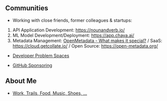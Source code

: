 ## Communities

- Working with close friends, former colleagues & startups:
1. API Application Development: https://nounandverb.io/
2. ML Model Development/Deployment: https://app.chaya.ai/ 
3. Metadata Management: [OpenMetadata - What makes it special?](https://www.youtube.com/watch?v=6_h3ZJ1x7zE) / SaaS: https://cloud.getcollate.io/ / Open Source: https://open-metadata.org/ 

- [Developer Problem Spaces](https://docs.google.com/document/d/1b36vcpRMI5aIp8N2j_cVvhiv8OwDRGDxPDr2bJzcCGA/edit?usp=sharing)

- [GitHub Sponsoring](https://github.com/ankumar?tab=sponsoring)

## About Me

- [Work, Trails, Food, Music, Shoes, ...](https://github.com/ankumar/Fun-Stuff) 


 
<!--
**ankumar/ankumar** is a ✨ _special_ ✨ repository because its `README.md` (this file) appears on your GitHub profile.

Here are some ideas to get you started:

- 🔭 I’m currently working on ...
- 🌱 I’m currently learning ...
- 👯 I’m looking to collaborate on ...
- 🤔 I’m looking for help with ...
- 💬 Ask me about ...
- 📫 How to reach me: ...
- 😄 Pronouns: ...
- ⚡ Fun fact: ...
-->
